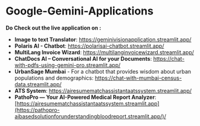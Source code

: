 # Google-Gemini-Applications

**Do Check out the live application on :**
<ul>
  <li>
    <strong>Image to text Translator</strong>: 
    <a href="https://geminivisionapplication.streamlit.app/">https://geminivisionapplication.streamlit.app/</a>
  </li>
  <li>
    <strong>Polaris AI - Chatbot</strong>: 
    <a href="https://polarisai-chatbot.streamlit.app/">https://polarisai-chatbot.streamlit.app/</a>
  </li>
  <li>
    <strong>MultiLang Invoice Wizard</strong>: 
    <a href="https://multilanginvoicewizard.streamlit.app/">https://multilanginvoicewizard.streamlit.app/</a>
  </li>
  <li>
    <strong>ChatDocs AI – Conversational AI for your Documents</strong>: 
    <a href="https://chat-with-pdfs-using-gemini-pro.streamlit.app/">https://chat-with-pdfs-using-gemini-pro.streamlit.app/</a>
  </li>
  <li>
    <strong>UrbanSage Mumbai</strong> - For a chatbot that provides wisdom about urban populations and demographics: 
    <a href="https://chat-with-mumbai-census-data.streamlit.app/">https://chat-with-mumbai-census-data.streamlit.app/</a>
  </li>
  <li>
    <strong>ATS System</strong>: 
    <a href="https://airesumematchassistantaatssystem.streamlit.app/">https://airesumematchassistantaatssystem.streamlit.app/</a>
  </li>
   <li>
    <strong>PathoPro — Your AI-Powered Medical Report Analyzer</strong>: 
    <a href="https://pathopro-aibasedsolutionforunderstandingbloodreport.streamlit.app/">[https://airesumematchassistantaatssystem.streamlit.app](https://pathopro-aibasedsolutionforunderstandingbloodreport.streamlit.app/)/</a>
  </li>
</ul>

